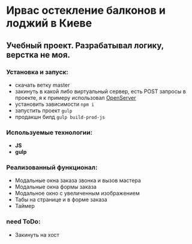 <h1>Ирвас остекление балконов и лоджий в Киеве</h1>
<h2>Учебный проект. Разрабатывал логику, верстка не моя.</h2>

<!-- Работу приложения можно глянуть тут: <a href="https://bardier-wallet.herokuapp.com/" target ="_blank">bardier-wallet.herokuapp.com</a> -->

<h3>Установка и запуск:</h3>
<ul>
	<li>скачать ветку master</li>
	<li>закинуть в какой либо виртуальный сервер, есть POST запросы в проекте, я к примеру использовал <a href="https://ospanel.io/download/">OpenServer</a></li>
	<li>установить зависимости <code>npm i</code></li>
	<li>запустить проект <code>gulp</code></li>
	<li>продакшн билд <code>gulp build-prod-js</code></li>
</ul>

<h3>Используемые технологии:</h3>
<ul>
	<li><b>JS</b></li>
	<li><b>gulp</b></li>
</ul>

<h3>Реализованный функционал:</h3>
<ul>
	<li>Модальные окна заказа звонка и вызов мастера</li>
	<li>Модальные окна формы заказа</li>
	<li>Модальное окно с увеличенным изображением</li>
	<li>Табы на странице и в форме заказа</li>
	<li>Таймер</li>
</ul>

<h3>need ToDo:</h3>
<ul>
	<li>Закинуть на хост</li>
</ul>

